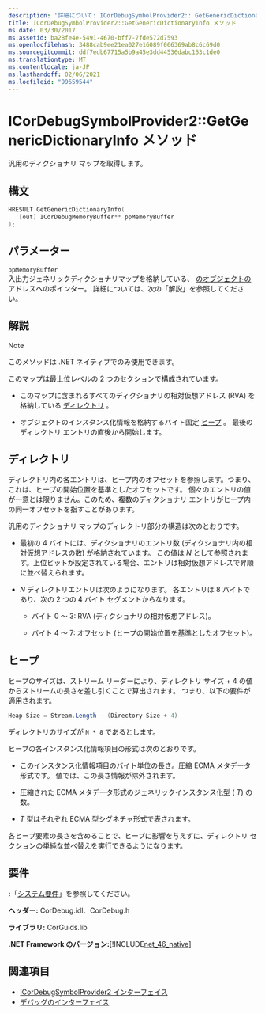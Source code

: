 ```yaml
---
description: '詳細について: ICorDebugSymbolProvider2:: GetGenericDictionaryInfo メソッド'
title: ICorDebugSymbolProvider2::GetGenericDictionaryInfo メソッド
ms.date: 03/30/2017
ms.assetid: ba28fe4e-5491-4670-bff7-7fde572d7593
ms.openlocfilehash: 3488cab9ee21ea027e16089f066369ab8c6c69d0
ms.sourcegitcommit: ddf7edb67715a5b9a45e3dd44536dabc153c1de0
ms.translationtype: MT
ms.contentlocale: ja-JP
ms.lasthandoff: 02/06/2021
ms.locfileid: "99659544"
---
```

# <a name="icordebugsymbolprovider2getgenericdictionaryinfo-method"></a>ICorDebugSymbolProvider2::GetGenericDictionaryInfo メソッド

汎用のディクショナリ マップを取得します。

## <a name="syntax"></a>構文

```cpp
HRESULT GetGenericDictionaryInfo(
   [out] ICorDebugMemoryBuffer** ppMemoryBuffer
);
```

## <a name="parameters"></a>パラメーター

`ppMemoryBuffer`\
入出力ジェネリックディクショナリマップを格納している、 [のオブジェクトの](icordebugmemorybuffer-interface.md) アドレスへのポインター。 詳細については、次の「解説」を参照してください。

## <a name="remarks"></a>解説

> [!NOTE]
> このメソッドは .NET ネイティブでのみ使用できます。

このマップは最上位レベルの 2 つのセクションで構成されています。

- このマップに含まれるすべてのディクショナリの相対仮想アドレス (RVA) を格納している [ディレクトリ](#Directory) 。

- オブジェクトのインスタンス化情報を格納するバイト固定 [ヒープ](#Heap) 。 最後のディレクトリ エントリの直後から開始します。

<a name="Directory"></a>

## <a name="the-directory"></a>ディレクトリ

ディレクトリ内の各エントリは、ヒープ内のオフセットを参照します。つまり、これは、ヒープの開始位置を基準としたオフセットです。 個々のエントリの値が一意とは限りません。このため、複数のディクショナリ エントリがヒープ内の同一オフセットを指すことがあります。

汎用のディクショナリ マップのディレクトリ部分の構造は次のとおりです。

- 最初の 4 バイトには、ディクショナリのエントリ数 (ディクショナリ内の相対仮想アドレスの数) が格納されています。 この値は *N* として参照されます。上位ビットが設定されている場合、エントリは相対仮想アドレスで昇順に並べ替えられます。

- *N* ディレクトリエントリは次のようになります。 各エントリは 8 バイトであり、次の 2 つの 4 バイト セグメントからなります。

  - バイト 0 ～ 3: RVA (ディクショナリの相対仮想アドレス)。

  - バイト 4 ～ 7: オフセット (ヒープの開始位置を基準としたオフセット)。

<a name="Heap"></a>

## <a name="the-heap"></a>ヒープ

ヒープのサイズは、ストリーム リーダーにより、ディレクトリ サイズ + 4 の値からストリームの長さを差し引くことで算出されます。 つまり、以下の要件が適用されます。

```csharp
Heap Size = Stream.Length – (Directory Size + 4)
```

ディレクトリのサイズが `N * 8` であるとします。

ヒープの各インスタンス化情報項目の形式は次のとおりです。

- このインスタンス化情報項目のバイト単位の長さ。圧縮 ECMA メタデータ形式です。 値では、この長さ情報が除外されます。

- 圧縮された ECMA メタデータ形式のジェネリックインスタンス化型 ( *T*) の数。

- *T* 型はそれぞれ ECMA 型シグネチャ形式で表されます。

各ヒープ要素の長さを含めることで、ヒープに影響を与えずに、ディレクトリ セクションの単純な並べ替えを実行できるようになります。

## <a name="requirements"></a>要件

**:**「[システム要件](../../get-started/system-requirements.md)」を参照してください。

**ヘッダー:** CorDebug.idl、CorDebug.h

**ライブラリ:** CorGuids.lib

**.NET Framework のバージョン:**[!INCLUDE[net_46_native](../../../../includes/net-46-native-md.md)]

## <a name="see-also"></a>関連項目

- [ICorDebugSymbolProvider2 インターフェイス](icordebugsymbolprovider2-interface.md)
- [デバッグのインターフェイス](debugging-interfaces.md)
